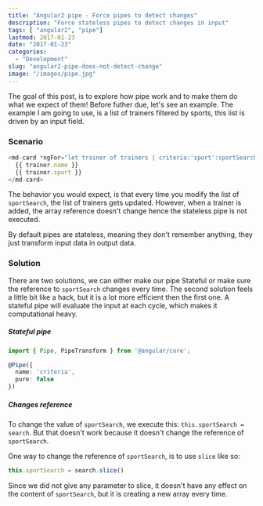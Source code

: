 ```yaml
---
title: "Angular2 pipe - Force pipes to detect changes"
description: "Force stateless pipes to detect changes in input"
tags: [ "angular2", "pipe"]
lastmod: 2017-01-23
date: "2017-01-23"
categories:
  - "Development"
slug: "angular2-pipe-does-not-detect-change"
image: "/images/pipe.jpg"
---
```


The goal of this post, is to explore how pipe work and to make them do what we expect of them! Before futher due, let's see an example.
The example I am going to use, is a list of trainers filtered by sports, this list is driven by an input field.

### Scenario

```typescript
<md-card *ngFor="let trainer of trainers | criteria:'sport':sportSearch">
  {{ trainer.name }}
  {{ trainer.sport }}
</md-card>
```

The behavior you would expect, is that every time you modify the list of `sportSearch`, the list of trainers gets updated. However, when a trainer 
is added, the array reference doesn't change hence the stateless pipe is not executed.

By default pipes are stateless, meaning they don't remember anything, they just transform input data in output data.

### Solution

There are two solutions, we can either make our pipe Stateful or make sure the reference to `sportSearch` changes every time.
The second solution feels a little bit like a hack, but it is a lot more efficient then the first one. 
A stateful pipe will evaluate the input at each cycle, which makes it computational heavy.

##### Stateful pipe

```typescript
import { Pipe, PipeTransform } from '@angular/core';

@Pipe({
  name: 'criteria',
  pure: false
})
```

##### Changes reference
To change the value of `sportSearch`, we execute this: `this.sportSearch = search`. But that doesn't work because it doesn't change
the reference of `sportSearch`.

One way to change the reference of `sportSearch`, is to use `slice` like so: 
```typescript
this.sportSearch = search.slice()
```
Since we did not give any parameter to slice, it doesn't have any effect on the content of `sportSearch`, but it is creating a new array every time.
